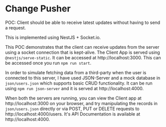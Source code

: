 # Change Pusher

POC: Client should be able to receive latest updates without having to send a request.

This is implemented using NestJS + Socket.io.

This POC demonstrates that the client can receive updates from the server using a socket connection that is kept-alive. The Client App is served using `@nestjs/serve-static`. It can be accessed at http://localhost:3000. This can be accessed once you run `npm run start`.

In order to simulate fetching data from a third-party when the user is connected to this server, I have used JSON-Server and a mock database in `json/users.json` which supports basic CRUD functionality. It can be run using `npm run json-server` and it is served at http://localhost:4000.

When both the servers are running, you can view the Client app at http://localhost:3000 on your browser, and try manipulating the records in `json/users.json` directly or via POST, PUT or DELETE requests to http://localhost:4000/users. It's API Documentation is available at http://localhost:4000.


